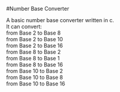 #Number Base Converter

  A basic number base converter written in c. <br />
  It can convert: <br /> 
  from Base 2 to Base 8 <br />
  from Base 2 to Base 10 <br />
  from Base 2 to Base 16 <br />
  from Base 8 to Base 2 <br />
  from Base 8 to Base 1 <br />
  from Base 8 to Base 16 <br />
  from Base 10 to Base 2 <br />
  from Base 10 to Base 8 <br />
  from Base 10 to Base 16 <br />



